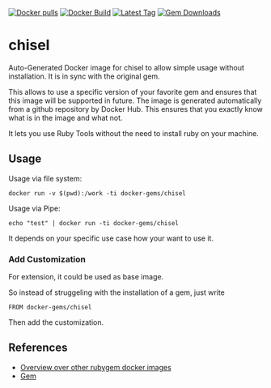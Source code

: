 [![Docker pulls](https://img.shields.io/docker/pulls/rubygem/chisel.svg)](https://hub.docker.com/r/rubygem/chisel/)
[![Docker Build](https://img.shields.io/docker/automated/rubygem/chisel.svg)](https://hub.docker.com/r/rubygem/chisel/)
[![Latest Tag](https://img.shields.io/github/tag/docker-rubygem/chisel.svg)](https://hub.docker.com/r/rubygem/chisel/)
[![Gem Downloads](https://img.shields.io/gem/dt/chisel.svg)](https://rubygems.org/gems/chisel/)
# chisel

Auto-Generated Docker image for chisel to allow simple usage without installation.
It is in sync with the original gem.

This allows to use a specific version of your favorite gem and ensures that this image will be supported in future.
The image is generated automatically from a github repository by Docker Hub.
This ensures that you exactly know what is in the image and what not.

It lets you use Ruby Tools without the need to install ruby on your machine.

## Usage

Usage via file system:

`docker run -v $(pwd):/work -ti docker-gems/chisel`

Usage via Pipe:

`echo "test" | docker run -ti docker-gems/chisel`

It depends on your specific use case how your want to use it.

### Add Customization

For extension, it could be used as base image.

So instead of struggeling with the installation of a gem, just write

`FROM docker-gems/chisel`

Then add the customization.

## References

 - [Overview over other rubygem docker images](https://github.com/thinkbot/docker-rubygem)
 - [Gem](https://rubygems.org/gems/chisel/)

